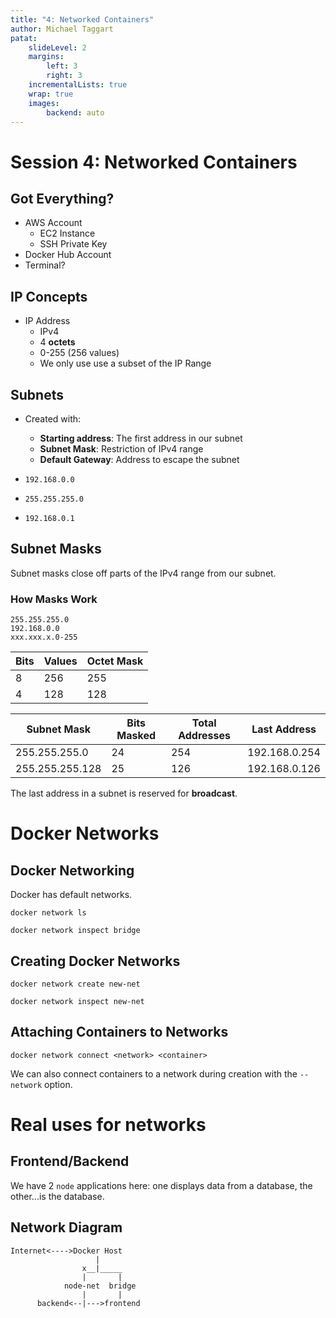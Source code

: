 ```yaml
---
title: "4: Networked Containers"
author: Michael Taggart
patat:
    slideLevel: 2
    margins:
        left: 3
        right: 3
    incrementalLists: true
    wrap: true
    images:
        backend: auto
---
```


# Session 4: Networked Containers

## Got Everything?

* AWS Account
    * EC2 Instance
    * SSH Private Key
* Docker Hub Account
* Terminal?

## IP Concepts

* IP Address
    * IPv4
    * 4 **octets**
    * 0-255 (256 values)
    * We only use use a subset of the IP Range

## Subnets

* Created with:
    * **Starting address**: The first address in our subnet
    * **Subnet Mask**: Restriction of IPv4 range
    * **Default Gateway**: Address to escape the subnet

* `192.168.0.0`
* `255.255.255.0`
* `192.168.0.1`

## Subnet Masks

Subnet masks close off parts of the IPv4 range from our subnet.

### How Masks Work

```
255.255.255.0
192.168.0.0
xxx.xxx.x.0-255
```


Bits | Values | Octet Mask
--|--|--
8 | 256 | 255
4 | 128 | 128

Subnet Mask | Bits Masked | Total Addresses | Last Address
--|--|--|--
255.255.255.0 | 24 | 254 | 192.168.0.254
255.255.255.128 | 25 | 126 | 192.168.0.126

The last address in a subnet is reserved for **broadcast**.

# Docker Networks

## Docker Networking

Docker has default networks.

```
docker network ls
```

```
docker network inspect bridge
```

## Creating Docker Networks

```
docker network create new-net
```

```
docker network inspect new-net
```

## Attaching Containers to Networks

```
docker network connect <network> <container>
```

We can also connect containers to a network during creation with the `--network` option.

# Real uses for networks

## Frontend/Backend

We have 2 `node` applications here: one displays data from a database, the other...is the database.

## Network Diagram

```
Internet<---->Docker Host
                   |               
                x__|_____              
                |       |
            node-net  bridge
                |       |
      backend<--|--->frontend
                  
```


